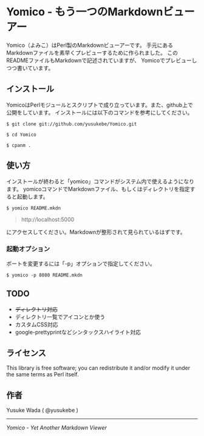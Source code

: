 # Yomico - もう一つのMarkdownビューアー

Yomico（よみこ）はPerl製のMarkdownビューアーです。
手元にあるMarkdownファイルを素早くプレビューするために作られました。
このREADMEファイルもMarkdownで記述されていますが、
Yomicoでプレビューしつつ書いています。

## インストール

YomicoはPerlモジュールとスクリプトで成り立っています。また、github上で公開をしています。
インストールには以下のコマンドを参考にしてください。

    $ git clone git://github.com/yusukebe/Yomico.git

    $ cd Yomico

    $ cpanm .

## 使い方

インストールが終わると「yomico」コマンドがシステム内で使えるようになります。
yomicoコマンドでMarkdownファイル、もしくはディレクトリを指定すると起動します。

    $ yomico README.mkdn

> http://localhost:5000

にアクセスしてください。Markdownが整形されて見られているはずです。

### 起動オプション

ポートを変更するには「-p」オプションで指定してください。

    $ yomico -p 8080 README.mkdn

## TODO

- <del>ディレクトリ対応</del>
- ディレクトリ一覧でアイコンとか使う
- カスタムCSS対応
- google-prettyprintなどシンタックスハイライト対応

## ライセンス

This library is free software; you can redistribute it and/or modify
it under the same terms as Perl itself.

## 作者

Yusuke Wada ( @yusukebe )

---

*Yomico - Yet Another Markdown Viewer*
